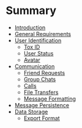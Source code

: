 # Summary

* [Introduction](README.md)
* [General Requirements](general_requirements/general_requirements.md)
* [User Identification]()
    * [Tox ID](user_identification/tox_id.md)
    * [User Status](user_identification/user_status.md)
    * [Avatar](user_identification/avatar.md)
* [Communication]()
    * [Friend Requests](communication/friend_requests.md)
    * [Group Chats](communication/group_chats.md)
    * [Calls](communication/calls.md)
    * [File Transfers](communication/file_transfers.md)
    * [Message Formatting](communication/message_formatting.md)
* [Message Persistence](message_persistence/message_persistence.md)
* [Data Storage](data_storage/data_storage.md)
    * [Export Format](data_storage/export_format.md)
